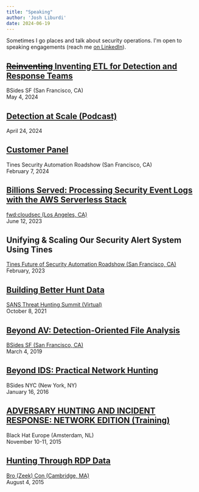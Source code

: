 ```yaml
---
title: "Speaking"
author: 'Josh Liburdi'
date: 2024-06-19
---
```


Sometimes I go places and talk about security operations. I'm open to speaking engagements (reach me [on LinkedIn](https://www.linkedin.com/in/joshliburdi/)).

<!-- # 2024 -->
## [~~Reinventing~~ Inventing ETL for Detection and Response Teams](/docs/speaking/2024_bsides_sf_reinventing_etl_for_detection_and_response_teams.pdf)
BSides SF (San Francisco, CA)<br>
May 4, 2024

## [Detection at Scale (Podcast)](https://panther.com/resources/podcasts/josh-liburdi-on-brexs-innovative-approach-to-data-quality-in-secops/)
April 24, 2024

## [Customer Panel](https://www.tines.com/blog/security-automation-roadshow-report)
Tines Security Automation Roadshow (San Francisco, CA)<br>
February 7, 2024 

<!-- # 2023 -->
## [Billions Served: Processing Security Event Logs with the AWS Serverless Stack](/docs/speaking/2023_fwdcloudsec_billions_served_processing_security_event_logs_with_the_aws_serverless_stack.pdf)
[fwd:cloudsec (Los Angeles, CA)](https://www.youtube.com/watch?v=x2l-GCFGOcs)<br>
June 12, 2023

## Unifying & Scaling Our Security Alert System Using Tines
[Tines Future of Security Automation Roadshow (San Francisco, CA)](https://www.youtube.com/watch?v=UtwmKJ6n5M4)<br>
February, 2023

<!-- # 2021 -->
## [Building Better Hunt Data](/docs/speaking/2021_sans_threat_hunting_summit_building_better_hunt_data.pdf)
[SANS Threat Hunting Summit (Virtual)](https://www.youtube.com/watch?v=4A8JLV5a2Dw)<br>
October 8, 2021

<!-- # 2019 -->
## [Beyond AV: Detection-Oriented File Analysis](/docs/speaking/2019_bsides_sf_beyond_av_detection_oriented_file_analysis.pdf)
[BSides SF (San Francisco, CA)](https://www.youtube.com/watch?v=j-wjXUs8k1M)<br>
March 4, 2019

<!-- # 2016 -->
## [Beyond IDS: Practical Network Hunting](/docs/speaking/2016_bsides_nyc_beyond_ids_practical_network_hunting.pdf)
BSides NYC (New York, NY)<br>
January 16, 2016

<!-- # 2015 -->
## [ADVERSARY HUNTING AND INCIDENT RESPONSE: NETWORK EDITION (Training)](https://www.blackhat.com/eu-15/training/adversary-hunting-and-incident-response-network-edition.html)
Black Hat Europe (Amsterdam, NL)<br>
November 10-11, 2015

## [Hunting Through RDP Data](/docs/speaking/2015_bro_zeek_con_hunting_through_rdp_data.pdf)
[Bro (Zeek) Con (Cambridge, MA)](https://www.youtube.com/watch?v=mOV_9YMgYZw)<br>
August 4, 2015
